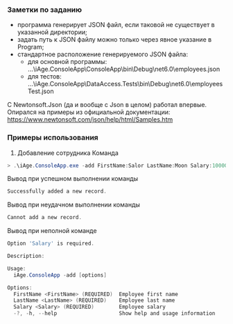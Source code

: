 ### Заметки по заданию

- программа генерирует JSON файл, если таковой не существует в указанной директории;
- задать путь к JSON файлу можно только через явное указание в Program;
- стандартное расположение генерируемого JSON файла:
    - для основной программы: ...\iAge.ConsoleApp\ConsoleApp\bin\Debug\net6.0\employees.json
    - для тестов: ...\iAge.ConsoleApp\DataAccess.Tests\bin\Debug\net6.0\employeesTest.json

С Newtonsoft.Json (да и вообще с Json в целом) работал впервые. Опирался на примеры из официальной документации:
https://www.newtonsoft.com/json/help/html/Samples.htm

### Примеры использования

1. Добавление сотрудника
Команда
```powershell
> .\iAge.ConsoleApp.exe -add FirstName:Salor LastName:Moon Salary:10000000
```
Вывод при успешном выполнении команды
```powershell
Successfully added a new record.
```
Вывод при неудачном выполнении команды
```powershell
Cannot add a new record.
```
Вывод при неполной команде
```powershell
Option 'Salary' is required.

Description:

Usage:
  iAge.ConsoleApp -add [options]

Options:
  FirstName <FirstName> (REQUIRED)  Employee first name
  LastName <LastName> (REQUIRED)    Employee last name
  Salary <Salary> (REQUIRED)        Employee salary
  -?, -h, --help                    Show help and usage information

```
